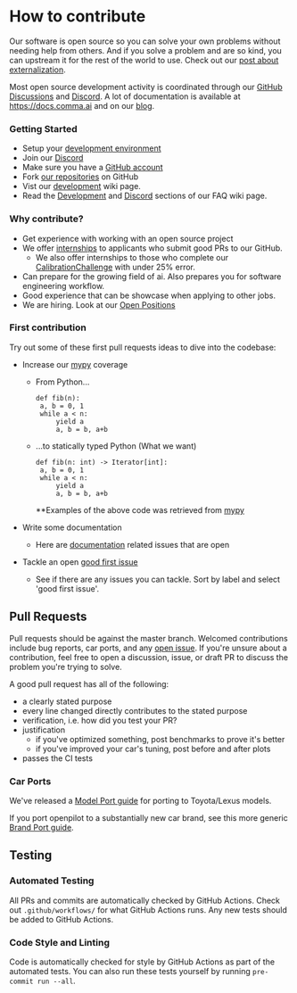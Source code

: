 # How to contribute

Our software is open source so you can solve your own problems without needing help from others. And if you solve a problem and are so kind, you can upstream it for the rest of the world to use. Check out our [post about externalization](https://blog.comma.ai/a-2020-theme-externalization/).

Most open source development activity is coordinated through our [GitHub Discussions](https://github.com/commaai/openpilot/discussions) and [Discord](https://discord.comma.ai). A lot of documentation is available at https://docs.comma.ai and on our [blog](https://blog.comma.ai/).

### Getting Started

 * Setup your [development environment](../tools/)
 * Join our [Discord](https://discord.comma.ai)
 * Make sure you have a [GitHub account](https://github.com/signup/free)
 * Fork [our repositories](https://github.com/commaai) on GitHub
 * Vist our [development](https://github.com/commaai/openpilot/wiki/Development) wiki page. 
 * Read the [Development](https://github.com/commaai/openpilot/wiki/FAQ#development) and [Discord](https://github.com/commaai/openpilot/wiki/FAQ#discord-help) sections of our FAQ wiki page.

### Why contribute?
  * Get experience with working with an open source project
  * We offer [internships](https://comma.ai/jobs#work_at_comma_dot_ai) to applicants who submit good PRs to our GitHub. 
    * We also offer internships to those who complete our [CalibrationChallenge](https://github.com/commaai/calib_challenge) with under 25% error. 
  * Can prepare for the growing field of ai. Also prepares you for software engineering workflow. 
  * Good experience that can be showcase when applying to other jobs. 
  * We are hiring. Look at our [Open Positions](https://comma.ai/jobs#work_at_comma_dot_ai)

### First contribution
Try out some of these first pull requests ideas to dive into the codebase:

* Increase our [mypy](http://mypy-lang.org/) coverage
   * From Python...
     ```
     def fib(n):
      a, b = 0, 1
      while a < n:
          yield a
          a, b = b, a+b

     ```
   * ...to statically typed Python (What we want)
     ```
     def fib(n: int) -> Iterator[int]:
      a, b = 0, 1
      while a < n:
          yield a
          a, b = b, a+b

     ```
     
    
     **Examples of the above code was retrieved from [mypy](http://mypy-lang.org/)
     
   
* Write some documentation
  * Here are [documentation](https://github.com/commaai/openpilot/issues?q=documentation+label%3Adocs) related issues that are open
* Tackle an open [good first issue](https://github.com/commaai/openpilot/issues?q=is%3Aissue+is%3Aopen+label%3A%22good+first+issue%22)
  * See if there are any issues you can tackle. Sort by label and select 'good first issue'. 

## Pull Requests

Pull requests should be against the master branch. Welcomed contributions include bug reports, car ports, and any [open issue](https://github.com/commaai/openpilot/issues). If you're unsure about a contribution, feel free to open a discussion, issue, or draft PR to discuss the problem you're trying to solve.

A good pull request has all of the following:
* a clearly stated purpose
* every line changed directly contributes to the stated purpose
* verification, i.e. how did you test your PR?
* justification
  * if you've optimized something, post benchmarks to prove it's better
  * if you've improved your car's tuning, post before and after plots
* passes the CI tests

### Car Ports

We've released a [Model Port guide](https://blog.comma.ai/openpilot-port-guide-for-toyota-models/) for porting to Toyota/Lexus models.

If you port openpilot to a substantially new car brand, see this more generic [Brand Port guide](https://blog.comma.ai/how-to-write-a-car-port-for-openpilot/).

## Testing

### Automated Testing

All PRs and commits are automatically checked by GitHub Actions. Check out `.github/workflows/` for what GitHub Actions runs. Any new tests should be added to GitHub Actions.

### Code Style and Linting

Code is automatically checked for style by GitHub Actions as part of the automated tests. You can also run these tests yourself by running `pre-commit run --all`.
